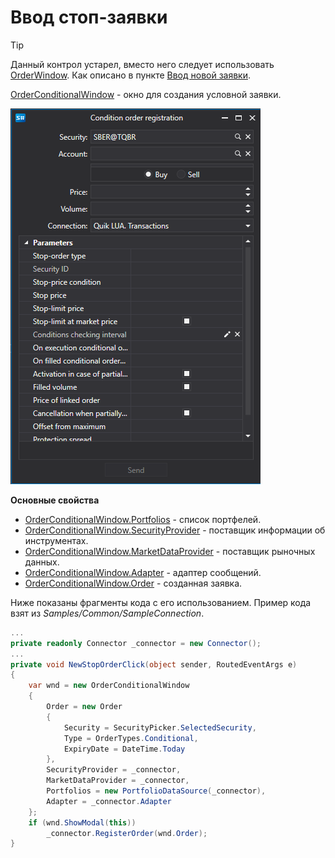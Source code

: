 # Ввод стоп\-заявки

> [!TIP]
> Данный контрол устарел, вместо него следует использовать [OrderWindow](xref:StockSharp.Xaml.OrderWindow). Как описано в пункте [Ввод новой заявки](new_order_creation.md).

[OrderConditionalWindow](xref:StockSharp.Xaml.OrderConditionalWindow) \- окно для создания условной заявки. 

![GUI OrderConditionalWindow](../../../../images/gui_orderconditionalwindow.png)

**Основные свойства**

- [OrderConditionalWindow.Portfolios](xref:StockSharp.Xaml.OrderConditionalWindow.Portfolios) \- список портфелей. 
- [OrderConditionalWindow.SecurityProvider](xref:StockSharp.Xaml.OrderConditionalWindow.SecurityProvider) \- поставщик информации об инструментах. 
- [OrderConditionalWindow.MarketDataProvider](xref:StockSharp.Xaml.OrderConditionalWindow.MarketDataProvider) \- поставщик рыночных данных. 
- [OrderConditionalWindow.Adapter](xref:StockSharp.Xaml.OrderConditionalWindow.Adapter) \- адаптер сообщений. 
- [OrderConditionalWindow.Order](xref:StockSharp.Xaml.OrderConditionalWindow.Order) \- созданная заявка. 

Ниже показаны фрагменты кода с его использованием. Пример кода взят из *Samples\/Common\/SampleConnection*. 

```cs
...
private readonly Connector _connector = new Connector();
...
private void NewStopOrderClick(object sender, RoutedEventArgs e)
{
	var wnd = new OrderConditionalWindow
	{
		Order = new Order
		{
			Security = SecurityPicker.SelectedSecurity,
			Type = OrderTypes.Conditional,
			ExpiryDate = DateTime.Today
		},
		SecurityProvider = _connector,
		MarketDataProvider = _connector,
		Portfolios = new PortfolioDataSource(_connector),
		Adapter = _connector.Adapter
	};
	if (wnd.ShowModal(this))
		_connector.RegisterOrder(wnd.Order);
}
						
	  				
```
